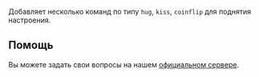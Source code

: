 Добавляет несколько команд по типу `hug`, `kiss`, `coinflip` для поднятия настроения.

## Помощь

Вы можете задать свои вопросы на нашем [официальном сервере](https://discord.gg/n8ZkQMPb).